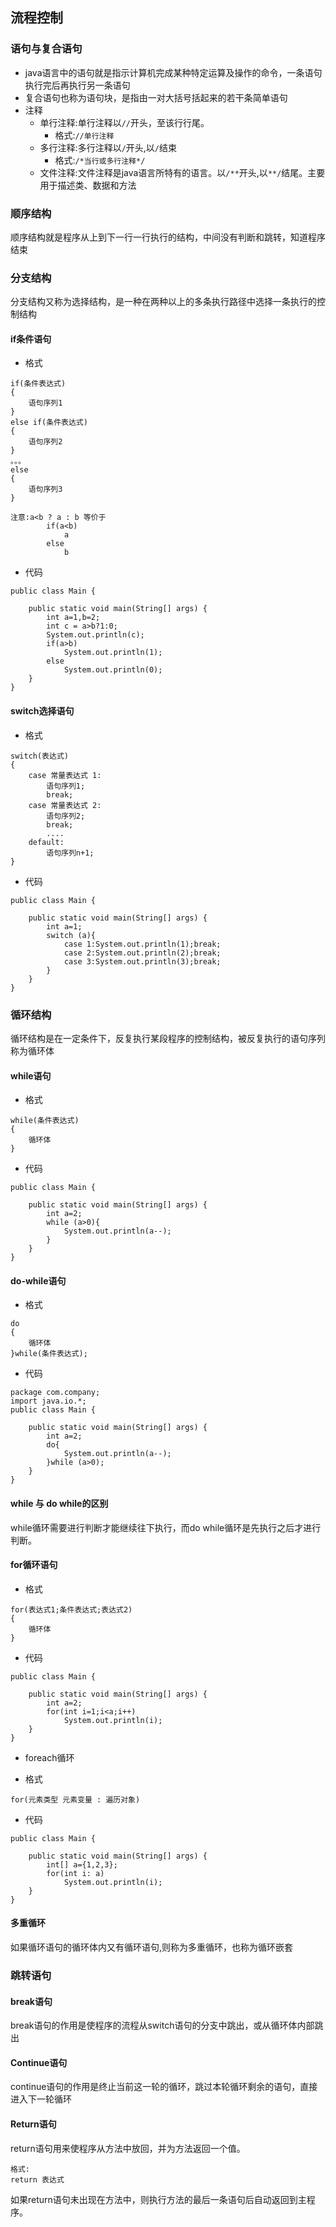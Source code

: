 ## 流程控制

### 语句与复合语句

- java语言中的语句就是指示计算机完成某种特定运算及操作的命令，一条语句执行完后再执行另一条语句
- 复合语句也称为语句块，是指由一对大括号括起来的若干条简单语句
- 注释
  - 单行注释:单行注释以`//`开头，至该行行尾。
    - 格式:`//单行注释`
  - 多行注释:多行注释以`/`开头,以`/`结束
    - 格式:`/*当行或多行注释*/`
  - 文件注释:文件注释是java语言所特有的语言。以`/**`开头,以`**/`结尾。主要用于描述类、数据和方法

###  顺序结构

顺序结构就是程序从上到下一行一行执行的结构，中间没有判断和跳转，知道程序结束

### 分支结构

分支结构又称为选择结构，是一种在两种以上的多条执行路径中选择一条执行的控制结构

#### if条件语句

* 格式

```
if(条件表达式)
{
    语句序列1
}
else if(条件表达式)
{
    语句序列2
}
。。。
else
{
    语句序列3
}

注意:a<b ? a : b 等价于
        if(a<b)
            a
        else
            b
```

* 代码

```
public class Main {

    public static void main(String[] args) {
        int a=1,b=2;
        int c = a>b?1:0;
        System.out.println(c);
        if(a>b)
            System.out.println(1);
        else
            System.out.println(0);
    }
}
```

#### switch选择语句

* 格式

```
switch(表达式)
{
    case 常量表达式 1:
        语句序列1;
        break;
    case 常量表达式 2:
        语句序列2;
        break;
        ....
    default:
        语句序列n+1;
}
```

* 代码

```
public class Main {

    public static void main(String[] args) {
        int a=1;
        switch (a){
            case 1:System.out.println(1);break;
            case 2:System.out.println(2);break;
            case 3:System.out.println(3);break;
        }
    }
}
```

### 循环结构

循环结构是在一定条件下，反复执行某段程序的控制结构，被反复执行的语句序列称为循环体

#### while语句

* 格式

```
while(条件表达式)
{
    循环体
}
```

* 代码

```
public class Main {

    public static void main(String[] args) {
        int a=2;
        while (a>0){
            System.out.println(a--);
        }
    }
}
```

#### do-while语句

* 格式

```
do
{
    循环体
}while(条件表达式);
```

* 代码

```
package com.company;
import java.io.*;
public class Main {

    public static void main(String[] args) {
        int a=2;
        do{
            System.out.println(a--);
        }while (a>0);
    }
}
```

#### while 与 do while的区别

while循环需要进行判断才能继续往下执行，而do while循环是先执行之后才进行判断。

####  for循环语句

* 格式

```
for(表达式1;条件表达式;表达式2)
{
    循环体
}
```

* 代码

```
public class Main {

    public static void main(String[] args) {
        int a=2;
        for(int i=1;i<a;i++)
            System.out.println(i);
    }
}
```

* foreach循环

* 格式

```
for(元素类型 元素变量 : 遍历对象)
```

* 代码

```
public class Main {

    public static void main(String[] args) {
        int[] a={1,2,3};
        for(int i: a)
            System.out.println(i);
    }
}
```

#### 多重循环



如果循环语句的循环体内又有循环语句,则称为多重循环，也称为循环嵌套

### 跳转语句

#### break语句

break语句的作用是使程序的流程从switch语句的分支中跳出，或从循环体内部跳出

#### Continue语句

continue语句的作用是终止当前这一轮的循环，跳过本轮循环剩余的语句，直接进入下一轮循环

#### Return语句

return语句用来使程序从方法中放回，并为方法返回一个值。

```
格式:
return 表达式
```

如果return语句未出现在方法中，则执行方法的最后一条语句后自动返回到主程序。

